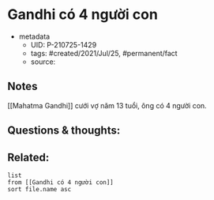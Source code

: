 ---
---

# Gandhi có 4 người con

- metadata
	- UID: P-210725-1429
	- tags: #created/2021/Jul/25, #permanent/fact 
	- source: 

## Notes
[[Mahatma Gandhi]] cưới vợ năm 13 tuổi, ông có 4 người con.

## Questions & thoughts:

## Related:
```dataview
list
from [[Gandhi có 4 người con]]
sort file.name asc
```
